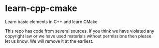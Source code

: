 # learn-cpp-cmake
Learn basic elements in C++ and learn CMake

This repo has code from several sources.
If you think we have violated any copyright law or 
we have used materials without permissions then
please let us know. We will remove it at the earliest.
